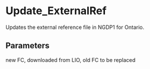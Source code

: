 # Update_ExternalRef

Updates the external reference file in NGDP1 for Ontario.


## Parameters

new FC, downloaded from LIO, old FC to be replaced
